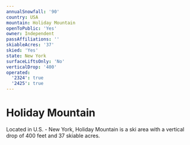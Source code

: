 ```yaml
---
annualSnowfall: '90'
country: USA
mountain: Holiday Mountain
openToPublic: 'Yes'
owner: Independent
passAffiliations: ''
skiableAcres: '37'
skied: 'Yes'
state: New York
surfaceLiftsOnly: 'No'
verticalDrop: '400'
operated:
  '2324': true
  '2425': true
---
```



# Holiday Mountain

Located in U.S. - New York, Holiday Mountain is a ski area with a vertical drop of 400 feet and 37 skiable acres.
